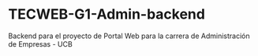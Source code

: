# TECWEB-G1-Admin-backend
Backend para el proyecto de Portal Web para la carrera de Administración de Empresas - UCB